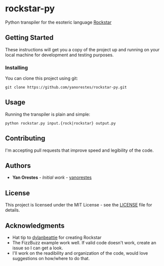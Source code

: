 # rockstar-py

Python transpiler for the esoteric language [Rockstar](https://github.com/dylanbeattie/rockstar)

## Getting Started

These instructions will get you a copy of the project up and running on your local machine for development and testing purposes.

### Installing

You can clone this project using git:

```
git clone https://github.com/yanorestes/rockstar-py.git
```

## Usage

Running the transpiler is plain and simple:
```
python rockstar.py input.{rock|rockstar} output.py
```

## Contributing

I'm accepting pull requests that improve speed and legibility of the code.

## Authors

* **Yan Orestes** - *Initial work* - [yanorestes](https://github.com/yanorestes)

## License

This project is licensed under the MIT License - see the [LICENSE](LICENSE) file for details.

## Acknowledgments

* Hat tip to [dylanbeattie](https://github.com/dylanbeattie/) for creating Rockstar
* The FizzBuzz example work well. If valid code doesn't work, create an issue so I can get a look.
* I'll work on the readibility and organization of the code, would love suggestions on how/where to do that.